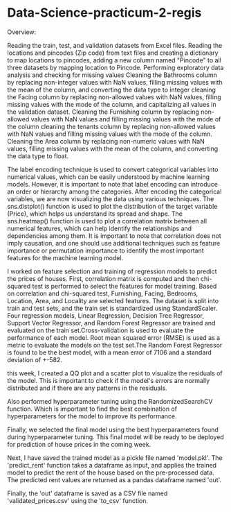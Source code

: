 # Data-Science-practicum-2-regis
Overview:

Reading the train, test, and validation datasets from Excel files.
Reading the locations and pincodes (Zip code) from text files and creating a dictionary to map locations to pincodes, adding a new column named "Pincode" to all three datasets by mapping location to Pincode.
Performing exploratory data analysis and checking for missing values
Cleaning the Bathrooms column by replacing non-integer values with NaN values, filling missing values with the mean of the column, and converting the data type to integer
cleaning the Facing column by replacing non-allowed values with NaN values, filling missing values with the mode of the column, and capitalizing all values in the validation dataset.
Cleaning the Furnishing column by replacing non-allowed values with NaN values and filling missing values with the mode of the column
cleaning the tenants column by replacing non-allowed values with NaN values and filling missing values with the mode of the column.
Cleaning the Area column by replacing non-numeric values with NaN values, filling missing values with the mean of the column, and converting the data type to float.

The label encoding technique is used to convert categorical variables into numerical values, which can be easily understood by machine learning models. However, it is important to note that label encoding can introduce an order or hierarchy among the categories.
After encoding the categorical variables, we are now visualizing the data using various techniques. The sns.distplot() function is used to plot the distribution of the target variable (Price), which helps us understand its spread and shape. The sns.heatmap() function is used to plot a correlation matrix between all numerical features, which can help identify the relationships and dependencies among them. It is important to note that correlation does not imply causation, and one should use additional techniques such as feature importance or permutation importance to identify the most important features for the machine learning model.

I worked on feature selection and training of regression models to predict the prices of houses. First, correlation matrix is computed and then chi-squared test is performed to select the features for model training. Based on correlation and chi-squared test, Furnishing, Facing, Bedrooms, Location, Area, and Locality are selected features. The dataset is split into train and test sets, and the train set is standardized using StandardScaler. Four regression models, Linear Regression, Decision Tree Regressor, Support Vector Regressor, and Random Forest Regressor are trained and evaluated on the train set.Cross-validation is used to evaluate the performance of each model. Root mean squared error (RMSE) is used as a metric to evaluate the models on the test set.The Random Forest Regressor is found to be the best model, with a mean error of 7106 and a standard deviation of +-582.

this week, I created a QQ plot and a scatter plot to visualize the residuals of the model. This is important to check if the model's errors are normally distributed and if there are any patterns in the residuals.

Also performed hyperparameter tuning using the RandomizedSearchCV function. Which is important to find the best combination of hyperparameters for the model to improve its performance.

Finally, we selected  the final model using the best hyperparameters found during hyperparameter tuning. This final model will be ready to be deployed for prediction of house prices in the coming week.

Next, I have saved the trained model as a pickle file named 'model.pkl'. The 'predict_rent' function takes a dataframe as input, and applies the trained model to predict the rent of the house based on the pre-processed data. The predicted rent values are returned as a pandas dataframe named 'out'.

Finally, the 'out' dataframe is saved as a CSV file named 'validated_prices.csv' using the 'to_csv' function.

